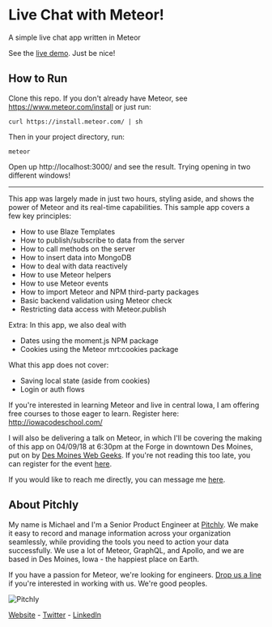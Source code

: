 # Live Chat with Meteor!
A simple live chat app written in Meteor

See the [live demo](http://chat.pitchly.net/). Just be nice!

## How to Run
Clone this repo. If you don't already have Meteor, see https://www.meteor.com/install or just run:

```
curl https://install.meteor.com/ | sh
```

Then in your project directory, run:

```
meteor
```

Open up http://localhost:3000/ and see the result. Trying opening in two different windows!

---

This app was largely made in just two hours, styling aside, and shows the power of Meteor and its real-time capabilities. This sample app covers a few key principles:

- How to use Blaze Templates
- How to publish/subscribe to data from the server
- How to call methods on the server
- How to insert data into MongoDB
- How to deal with data reactively
- How to use Meteor helpers
- How to use Meteor events
- How to import Meteor and NPM third-party packages
- Basic backend validation using Meteor check
- Restricting data access with Meteor.publish

Extra: In this app, we also deal with

- Dates using the moment.js NPM package
- Cookies using the Meteor mrt:cookies package

What this app does not cover:

- Saving local state (aside from cookies)
- Login or auth flows

If you're interested in learning Meteor and live in central Iowa, I am offering free courses to those eager to learn. Register here: http://iowacodeschool.com/

I will also be delivering a talk on Meteor, in which I'll be covering the making of this app on 04/09/18 at 6:30pm at the Forge in downtown Des Moines, put on by [Des Moines Web Geeks](http://www.dsmwebgeeks.com/). If you're not reading this too late, you can register for the event [here](https://www.eventbrite.com/e/2018-annual-spring-social-event-tickets-43872005349).

If you would like to reach me directly, you can message me [here](http://michaelcbrook.com/contact).

## About Pitchly
My name is Michael and I'm a Senior Product Engineer at [Pitchly](https://pitchly.net/). We make it easy to record and manage information across your organization seamlessly, while providing the tools you need to action your data successfully. We use a lot of Meteor, GraphQL, and Apollo, and we are based in Des Moines, Iowa - the happiest place on Earth.

If you have a passion for Meteor, we're looking for engineers. [Drop us a line](https://pitchly.net/contactus/) if you're interested in working with us. We're good peoples.

![Pitchly](https://raw.githubusercontent.com/Pitchlyapp/meteor-apollo2/master/imgs/logo.png)

[Website](https://pitchly.net/) - [Twitter](https://twitter.com/pitchlyinc) - [LinkedIn](https://www.linkedin.com/company/pitchly)